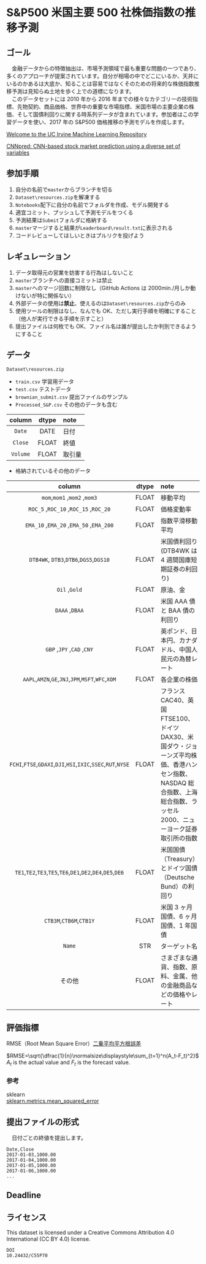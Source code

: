 # S&P500 米国主要 500 社株価指数の推移予測

## ゴール

&emsp;金融データからの特徴抽出は、市場予測領域で最も重要な問題の一つであり、多くのアプローチが提案されています。自分が相場の中でどこにいるか、天井にいるのかあるは大底か、知ることは容易ではなくそのための将来的な株価指数推移予測は見知らぬ土地を歩く上での道標になります。<br>
&emsp;このデータセットには 2010 年から 2016 年までの様々なカテゴリーの技術指標、先物契約、商品価格、世界中の重要な市場指標、米国市場の主要企業の株価、そして国債利回りに関する時系列データが含まれています。参加者はこの学習データを使い、2017 年の S&P500 価格推移の予測モデルを作成します。

[Welcome to the UC Irvine Machine Learning Repository](https://archive.ics.uci.edu/dataset/554/cnnpred+cnn+based+stock+market+prediction+using+a+diverse+set+of+variables)

[CNNpred: CNN-based stock market prediction using a diverse set of variables](https://www.sciencedirect.com/science/article/abs/pii/S0957417419301915)

## 参加手順

1. 自分の名前で`master`からブランチを切る
1. `Dataset\resources.zip`を解凍する
1. `Notebooks`配下に自分の名前でフォルダを作成、モデル開発する
1. 適宜コミット、プッシュして予測モデルをつくる
1. 予測結果は`Submit`フォルダに格納する
1. `master`マージすると結果が`Leaderboard\result.txt`に表示される
1. コードレビューしてほしいときはプルリクを投げよう

## レギュレーション

1. データ取得元の営業を妨害する行為はしないこと
2. `master`ブランチへの直接コミットは禁止
3. `master`へのマージ回数に制限なし（GitHub Actions は 2000min./月しか動けないが特に関係ない）
4. 外部データの使用は**禁止**、使えるのは`Dataset\resources.zip`からのみ
5. 使用ツールの制限はなし、なんでも OK、ただし実行手順を明確にすること（他人が実行できる手順を示すこと）
6. 提出ファイルは何枚でも OK、ファイル名は誰が提出したか判別できるようにすること

## データ

`Dataset\resources.zip`

-   `train.csv`
    学習用データ
-   `test.csv`
    テストデータ
-   `brownian_submit.csv`
    提出ファイルのサンプル
-   `Processed_S&P.csv`
    その他のデータも含む

|  column  | dtype | note   |
| :------: | :---: | :----- |
|  `Date`  | DATE  | 日付   |
| `Close`  | FLOAT | 終値   |
| `Volume` | FLOAT | 取引量 |

-   格納されているその他のデータ

|                            column                            | dtype | note                                                                                                                                                                   |
| :----------------------------------------------------------: | :---: | :--------------------------------------------------------------------------------------------------------------------------------------------------------------------- |
|                 `mom`,`mom1` ,`mom2` ,`mom3`                 | FLOAT | 移動平均                                                                                                                                                               |
|            `ROC_5` ,`ROC_10` ,`ROC_15` ,`ROC_20`             | FLOAT | 価格変動率                                                                                                                                                             |
|           `EMA_10` ,`EMA_20` ,`EMA_50` ,`EMA_200`            | FLOAT | 指数平滑移動平均                                                                                                                                                       |
|            `DTB4WK`, `DTB3`,`DTB6`,`DGS5`,`DGS10`            | FLOAT | 米国債利回り(DTB4WK は 4 週間国庫短期証券の利回り)                                                                                                                     |
|                        `Oil` ,`Gold`                         | FLOAT | 原油、金                                                                                                                                                               |
|                        `DAAA` ,`DBAA`                        | FLOAT | 米国 AAA 債と BAA 債の利回り                                                                                                                                           |
|                  `GBP` ,`JPY` ,`CAD` ,`CNY`                  | FLOAT | 英ポンド、日本円、カナダドル、中国人民元の為替レート                                                                                                                   |
|      `AAPL`,`AMZN`,`GE`,`JNJ`,`JPM`,`MSFT`,`WFC`,`XOM`       | FLOAT | 各企業の株価                                                                                                                                                           |
| `FCHI`,`FTSE`,`GDAXI`,`DJI`,`HSI`,`IXIC`,`SSEC`,`RUT`,`NYSE` | FLOAT | フランス CAC40、英国 FTSE100、ドイツ DAX30、米国ダウ・ジョーンズ平均株価、香港ハンセン指数、NASDAQ 総合指数、上海総合指数、ラッセル 2000、ニューヨーク証券取引所の指数 |
| `TE1`,`TE2`,`TE3`,`TE5`,`TE6`,`DE1`,`DE2`,`DE4`,`DE5`,`DE6`  | FLOAT | 米国国債（Treasury）とドイツ国債（Deutsche Bund）の利回り                                                                                                              |
|                   `CTB3M`,`CTB6M`,`CTB1Y`                    | FLOAT | 米国 3 ヶ月国債、6 ヶ月国債、1 年国債                                                                                                                                  |
|                            `Name`                            |  STR  | ターゲット名                                                                                                                                                           |
|                            その他                            | FLOAT | さまざまな通貨、指数、原料、金属、他の金融商品などの価格やレート                                                                                                       |

## 評価指標

RMSE（Root Mean Square Error）[二乗平均平方根誤差](https://ja.wikipedia.org/wiki/%E4%BA%8C%E4%B9%97%E5%B9%B3%E5%9D%87%E5%B9%B3%E6%96%B9%E6%A0%B9%E8%AA%A4%E5%B7%AE)

$RMSE=\sqrt{\dfrac{1}{n}\normalsize\displaystyle\sum_{t=1}^n(A_t-F_t)^2}$
<br>$A_t$ is the actual value and $F_t$ is the forecast value.

### 参考

sklearn<br>
[sklearn.metrics.mean_squared_error](https://scikit-learn.org/stable/modules/generated/sklearn.metrics.mean_squared_error.html#sklearn.metrics.mean_squared_error)

## 提出ファイルの形式

&emsp;日付ごとの終値を提出します。

```csv
Date,Close
2017-01-03,1000.00
2017-01-04,1000.00
2017-01-05,1000.00
2017-01-06,1000.00
...
```

## Deadline

## ライセンス

This dataset is licensed under a Creative Commons Attribution 4.0 International (CC BY 4.0) license.

```
DOI
10.24432/C55P70
```
